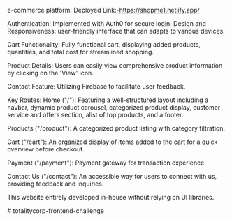 
e-commerce platform: 
Deployed Link:-https://shopme1.netlify.app/

Authentication: Implemented with Auth0 for secure login.
Design and Responsiveness: user-friendly interface that can adapts to various devices.

Cart Functionality: Fully functional cart, displaying added products, quantities, and total cost for streamlined shopping.

Product Details: Users can easily view comprehensive product information by clicking on the 'View' icon.

Contact Feature: Utilizing Firebase to facilitate user feedback.

Key Routes:
Home ("/"): Featuring a well-structured layout including a navbar, dynamic product carousel, categorized product display, customer service and offers section, alist of top products, and a footer.

Products ("/product"): A categorized product listing with category filtration.

Cart ("/cart"): An organized display of items added to the cart for a quick overview before checkout.

Payment ("/payment"): Payment gateway for transaction experience.

Contact Us ("/contact"): An accessible way for users to connect with us, providing feedback and inquiries.

This website entirely developed in-house without relying on UI libraries.

#   t o t a l i t y c o r p - f r o n t e n d - c h a l l e n g e 
 
 
